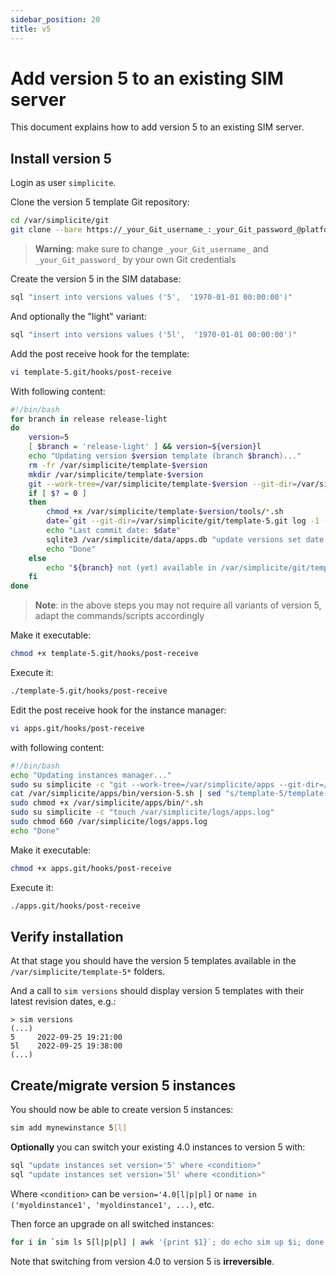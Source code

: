 ```yaml
---
sidebar_position: 20
title: v5
---
```


Add version 5 to an existing SIM server
=======================================

This document explains how to add version 5 to an existing SIM server.

Install version 5
-----------------

Login as user `simplicite`.

Clone the version 5 template Git repository:

```bash
cd /var/simplicite/git
git clone --bare https://_your_Git_username_:_your_Git_password_@platform.git.simplicite.io/template-5.git
```

> **Warning**: make sure to change `_your_Git_username_` and `_your_Git_password_` by your own Git credentials

Create the version 5 in the SIM database:

```bash
sql "insert into versions values ('5',  '1970-01-01 00:00:00')"
```

And optionally the "light" variant:

```bash
sql "insert into versions values ('5l',  '1970-01-01 00:00:00')"
```

Add the post receive hook for the template:

```bash
vi template-5.git/hooks/post-receive
```

With following content:

```bash
#!/bin/bash
for branch in release release-light
do
	version=5
	[ $branch = 'release-light' ] && version=${version}l
	echo "Updating version $version template (branch $branch)..."
	rm -fr /var/simplicite/template-$version
	mkdir /var/simplicite/template-$version
	git --work-tree=/var/simplicite/template-$version --git-dir=/var/simplicite/git/template-5.git checkout -f $branch
	if [ $? = 0 ]
	then
		chmod +x /var/simplicite/template-$version/tools/*.sh
		date=`git --git-dir=/var/simplicite/git/template-5.git log -1 --date=iso | awk '/^Date:/ { print $2" "$3 }'`
		echo "Last commit date: $date"
		sqlite3 /var/simplicite/data/apps.db "update versions set date = '$date' where version = '$version'"
		echo "Done"
	else
		echo "${branch} not (yet) available in /var/simplicite/git/template-5.git"
	fi
done
```

> **Note**: in the above steps you may not require all variants of version 5, adapt the commands/scripts accordingly

Make it executable:

```bash
chmod +x template-5.git/hooks/post-receive
```

Execute it:

```bash
./template-5.git/hooks/post-receive
```

Edit the post receive hook for the instance manager:

```bash
vi apps.git/hooks/post-receive
```

with following content:

```bash
#!/bin/bash
echo "Updating instances manager..."
sudo su simplicite -c "git --work-tree=/var/simplicite/apps --git-dir=/var/simplicite/git/apps.git checkout -f master"
cat /var/simplicite/apps/bin/version-5.sh | sed "s/template-5/template-5l/g" > /var/simplicite/apps/bin/version-5l.sh
sudo chmod +x /var/simplicite/apps/bin/*.sh
sudo su simplicite -c "touch /var/simplicite/logs/apps.log"
sudo chmod 660 /var/simplicite/logs/apps.log
echo "Done"
```

Make it executable:

```bash
chmod +x apps.git/hooks/post-receive
```

Execute it:

```bash
./apps.git/hooks/post-receive
```

Verify installation
-------------------

At that stage you should have the version 5 templates available in the `/var/simplicite/template-5*` folders.

And a call to `sim versions` should display version 5 templates with their latest revision dates, e.g.:

```text
> sim versions
(...)
5     2022-09-25 19:21:00
5l    2022-09-25 19:38:00
(...)
```

Create/migrate version 5 instances
----------------------------------

You should now be able to create version 5 instances:

```bash
sim add mynewinstance 5[l]
```

**Optionally** you can switch your existing 4.0 instances to version 5 with:

```bash
sql "update instances set version='5' where <condition>"
sql "update instances set version='5l' where <condition>"
```

Where `<condition>` can be `version='4.0[l|p|pl]` or `name in ('myoldinstance1', 'myoldinstance1', ...)`, etc.

Then force an upgrade on all switched instances:

```bash
for i in `sim ls 5[l|p|pl] | awk '{print $1}`; do echo sim up $i; done
```

Note that switching from version 4.0 to version 5 is **irreversible**.
